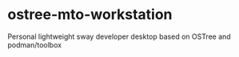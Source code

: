 # ostree-mto-workstation
Personal lightweight sway developer desktop based on OSTree and podman/toolbox
